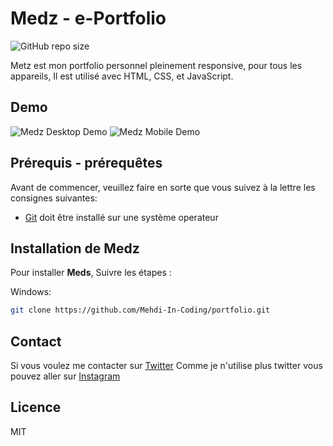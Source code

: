 # Medz - e-Portfolio

![GitHub repo size](https://img.shields.io/github/repo-size/Mehdi_In_Coding)

Metz est mon portfolio personnel pleinement responsive, pour tous les appareils, Il est utilisé avec HTML, CSS, et JavaScript.


## Demo

![Medz Desktop Demo](./website-demo-image/desktop.png "Desktop Demo")
![Medz Mobile Demo](./website-demo-image/mobile.png "Mobile Demo")

## Prérequis - prérequêtes

Avant de commencer, veuillez faire en sorte que vous suivez à la lettre les consignes suivantes:

* [Git](https://git-scm.com/downloads "Download Git") doit être installé sur une système operateur

## Installation de Medz

Pour installer **Meds**, Suivre les étapes :


Windows:

```bash
git clone https://github.com/Mehdi-In-Coding/portfolio.git
```

## Contact

Si vous voulez me contacter sur [Twitter](https://www.twitter.com/b9_mehdi)
Comme je n'utilise plus twitter vous pouvez aller sur [Instagram](https://www.instagram.com/b9_mehdi)

## Licence

MIT
